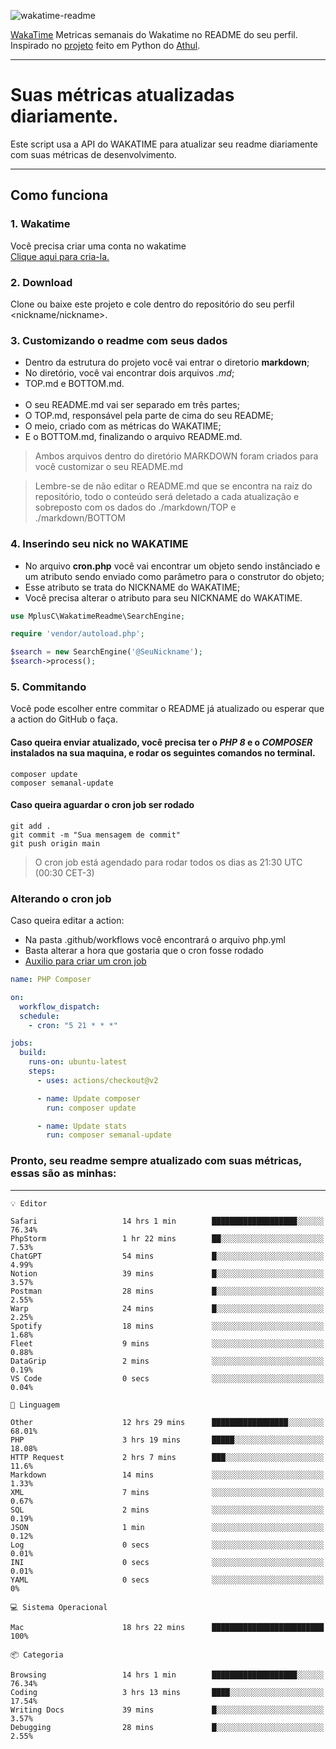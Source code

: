 ![wakatime-readme](https://socialify.git.ci/bymatheus/wakatime-readme/image?description=1&descriptionEditable=M%C3%A9tricas%20semanais%20do%20Wakatime%20no%20seu%20README%20de%20perfil.&font=KoHo&forks=1&language=1&owner=1&pattern=Signal&stargazers=1&theme=Dark)

[WakaTime](https://wakatime.com) Metricas semanais do Wakatime no README do seu perfil. <br>
Inspirado no [projeto](https://github.com/athul/waka-readme) feito em Python do [Athul](https://github.com/athul).
___

# Suas métricas atualizadas diariamente.
Este script usa a API do WAKATIME para atualizar seu readme diariamente com suas métricas de desenvolvimento.

___

## Como funciona

### 1. Wakatime
Você precisa criar uma conta no wakatime <br>
[Clique aqui para cria-la.](https://wakatime.com) 

### 2. Download
Clone ou baixe este projeto e cole dentro do repositório do seu perfil <nickname/nickname>.

### 3. Customizando o readme com seus dados
- Dentro da estrutura do projeto você vai entrar o diretorio **markdown**;  
- No diretório, você vai encontrar dois arquivos *.md*;
- TOP.md e BOTTOM.md.
<br><br>
- O seu README.md vai ser separado em três partes; 
- O TOP.md, responsável pela parte de cima do seu README;
- O meio, criado com as métricas do WAKATIME;
- E o BOTTOM.md, finalizando o arquivo README.md.<br>

> Ambos arquivos dentro do diretório MARKDOWN foram criados para você customizar o seu README.md

> Lembre-se de não editar o README.md que se encontra na raiz do repositório, todo o conteúdo será deletado a cada atualização e sobreposto com os dados do ./markdown/TOP e ./markdown/BOTTOM

### 4. Inserindo seu nick no WAKATIME
- No arquivo **cron.php** você vai encontrar um objeto sendo instânciado e um atributo sendo enviado como parâmetro para o construtor do objeto;
- Esse atributo se trata do NICKNAME do WAKATIME;
- Você precisa alterar o atributo para seu NICKNAME do WAKATIME.

```php
use MplusC\WakatimeReadme\SearchEngine;

require 'vendor/autoload.php';

$search = new SearchEngine('@SeuNickname');
$search->process();
```

### 5. Commitando
Você pode escolher entre commitar o README já atualizado ou esperar que a action do GitHub o faça. <br>

#### Caso queira enviar atualizado, você precisa ter o *PHP 8* e o *COMPOSER* instalados na sua maquina, e rodar os seguintes comandos no terminal.
```composer
composer update
composer semanal-update 
```

#### Caso queira aguardar o cron job ser rodado 
```git 
git add .
git commit -m "Sua mensagem de commit"
git push origin main
```

>O cron job está agendado para rodar todos os dias as 21:30 UTC (00:30 CET-3) 

### Alterando o cron job
Caso queira editar a action:

- Na pasta .github/workflows você encontrará o arquivo php.yml
- Basta alterar a hora que gostaria que o cron fosse rodado
- [Auxilio para criar um cron job](https://crontab.guru)

```yml
name: PHP Composer

on:
  workflow_dispatch:
  schedule:
    - cron: "5 21 * * *"

jobs:
  build:
    runs-on: ubuntu-latest
    steps:
      - uses: actions/checkout@v2

      - name: Update composer
        run: composer update

      - name: Update stats
        run: composer semanal-update
```

### Pronto, seu readme sempre atualizado com suas métricas, essas são as minhas:

___
```text
💡 Editor

Safari                   14 hrs 1 min        ███████████████████░░░░░░     76.34%
PhpStorm                 1 hr 22 mins        ██░░░░░░░░░░░░░░░░░░░░░░░      7.53%
ChatGPT                  54 mins             █░░░░░░░░░░░░░░░░░░░░░░░░      4.99%
Notion                   39 mins             █░░░░░░░░░░░░░░░░░░░░░░░░      3.57%
Postman                  28 mins             █░░░░░░░░░░░░░░░░░░░░░░░░      2.55%
Warp                     24 mins             █░░░░░░░░░░░░░░░░░░░░░░░░      2.25%
Spotify                  18 mins             ░░░░░░░░░░░░░░░░░░░░░░░░░      1.68%
Fleet                    9 mins              ░░░░░░░░░░░░░░░░░░░░░░░░░      0.88%
DataGrip                 2 mins              ░░░░░░░░░░░░░░░░░░░░░░░░░      0.19%
VS Code                  0 secs              ░░░░░░░░░░░░░░░░░░░░░░░░░      0.04%
```
```text
💬 Linguagem

Other                    12 hrs 29 mins      █████████████████░░░░░░░░     68.01%
PHP                      3 hrs 19 mins       █████░░░░░░░░░░░░░░░░░░░░     18.08%
HTTP Request             2 hrs 7 mins        ███░░░░░░░░░░░░░░░░░░░░░░      11.6%
Markdown                 14 mins             ░░░░░░░░░░░░░░░░░░░░░░░░░      1.33%
XML                      7 mins              ░░░░░░░░░░░░░░░░░░░░░░░░░      0.67%
SQL                      2 mins              ░░░░░░░░░░░░░░░░░░░░░░░░░      0.19%
JSON                     1 min               ░░░░░░░░░░░░░░░░░░░░░░░░░      0.12%
Log                      0 secs              ░░░░░░░░░░░░░░░░░░░░░░░░░      0.01%
INI                      0 secs              ░░░░░░░░░░░░░░░░░░░░░░░░░      0.01%
YAML                     0 secs              ░░░░░░░░░░░░░░░░░░░░░░░░░         0%
```
```text
💻 Sistema Operacional

Mac                      18 hrs 22 mins      █████████████████████████       100%
```
```text
📦 Categoria

Browsing                 14 hrs 1 min        ███████████████████░░░░░░     76.34%
Coding                   3 hrs 13 mins       ████░░░░░░░░░░░░░░░░░░░░░     17.54%
Writing Docs             39 mins             █░░░░░░░░░░░░░░░░░░░░░░░░      3.57%
Debugging                28 mins             █░░░░░░░░░░░░░░░░░░░░░░░░      2.55%
```
